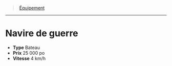 ﻿---
!Equipment
Type: Bateau
Price: 25 000 po
Speed: 4 km/h
Id: equipment_hd.md#navire-de-guerre
ParentLink: equipment_hd.md#Équipement
Name: Navire de guerre
ParentName: Équipement
NameLevel: 1
Attributes: {}
---
> [Équipement](hd_equipment.md)

---

# Navire de guerre

- **Type** Bateau
- **Prix** 25 000 po
- **Vitesse** 4 km/h

